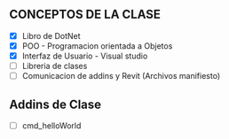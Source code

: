 ## CONCEPTOS DE LA CLASE
- [X] Libro de DotNet
- [X] POO - Programacion orientada a Objetos
- [X] Interfaz de Usuario - Visual studio
- [ ] Libreria de clases
- [ ] Comunicacion de addins y Revit (Archivos manifiesto)

## Addins de Clase

- [ ] cmd_helloWorld



